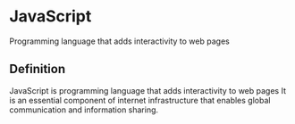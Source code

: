 # JavaScript

Programming language that adds interactivity to web pages

## Definition
JavaScript is programming language that adds interactivity to web pages It is an essential component of internet infrastructure that enables global communication and information sharing.
